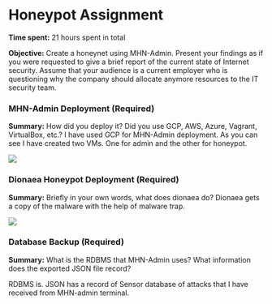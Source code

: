 # Honeypot Assignment

**Time spent:** 21 hours spent in total

**Objective:** Create a honeynet using MHN-Admin. Present your findings as if you were requested to give a brief report of the current state of Internet security. Assume that your audience is a current employer who is questioning why the company should allocate anymore resources to the IT security team.

### MHN-Admin Deployment (Required)

**Summary:** How did you deploy it? Did you use GCP, AWS, Azure, Vagrant, VirtualBox, etc.?
I have used GCP for MHN-Admin deployment. As you can see I have created two VMs. One for admin and the other for honeypot.


<img src="mhn-admin.gif">

### Dionaea Honeypot Deployment (Required)

**Summary:** Briefly in your own words, what does dionaea do? 
Dionaea gets a copy of the malware with the help of malware trap.

<img src="dionaea-honeypot.gif">

### Database Backup (Required) 

**Summary:** What is the RDBMS that MHN-Admin uses? What information does the exported JSON file record?

RDBMS is. JSON has a record of Sensor database of attacks that I have received from MHN-admin terminal.





